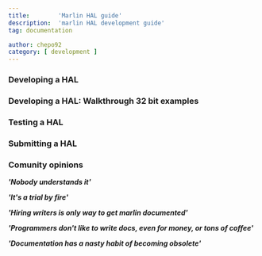 ```yaml
---
title:        'Marlin HAL guide'
description:  'marlin HAL development guide'
tag: documentation

author: chepo92
category: [ development ]
---
```


<!-- ## The Layers of Marlin -->


### Developing a HAL


### Developing a HAL: Walkthrough 32 bit examples


### Testing a HAL


### Submitting a HAL


### Comunity opinions

_**'Nobody understands it'**_


_**'It's a trial by fire'**_


_**'Hiring writers is only way to get marlin documented'**_


_**'Programmers don't like to write docs, even for money, or tons of coffee'**_


_**'Documentation has a nasty habit of becoming obsolete'**_
